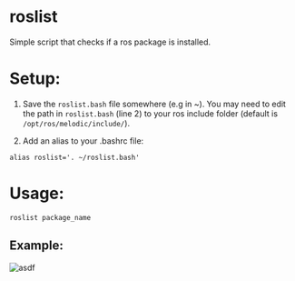 # roslist
Simple script that checks if a ros package is installed.

# Setup:
1. Save the ```roslist.bash``` file somewhere (e.g in ~). You may need to edit the path in ```roslist.bash``` (line 2) to your ros include folder (default is ```/opt/ros/melodic/include/```).

2. Add an alias to your .bashrc file:

  ```alias roslist='. ~/roslist.bash'```
  
  # Usage:
  
  ```roslist package_name```

  ## Example:
  
   ![asdf](~/Pictures/asdf.png)
